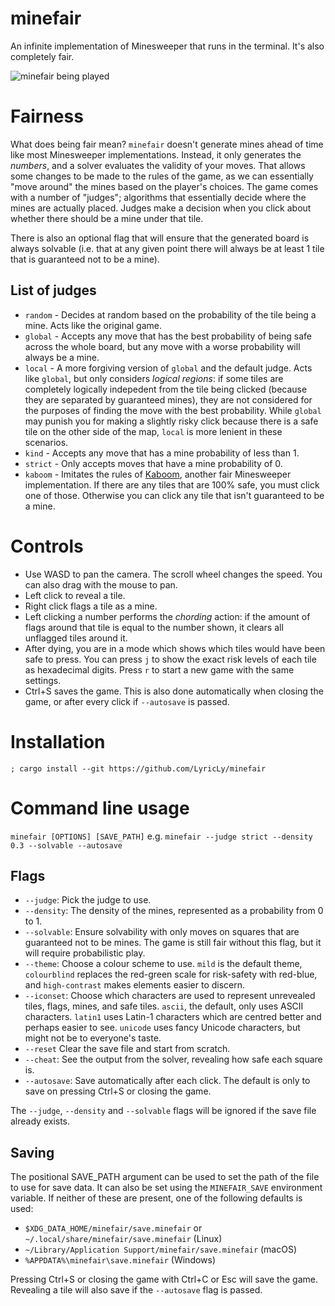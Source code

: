 # minefair
An infinite implementation of Minesweeper that runs in the terminal. It's also completely fair.

![minefair being played](https://github.com/LyricLy/minefair/assets/8314814/a072ca1b-927c-4c77-93d0-1d559a1cbf8a)

# Fairness
What does being fair mean? `minefair` doesn't generate mines ahead of time like most Minesweeper implementations. Instead, it only generates the *numbers*, and a solver evaluates the validity of your moves.
That allows some changes to be made to the rules of the game, as we can essentially "move around" the mines based on the player's choices. The game comes with a number of "judges"; algorithms that essentially decide where
the mines are actually placed. Judges make a decision when you click about whether there should be a mine under that tile.

There is also an optional flag that will ensure that the generated board is always solvable (i.e. that at any given point there will always be at least 1 tile that is guaranteed not to be a mine).

## List of judges
* `random` - Decides at random based on the probability of the tile being a mine. Acts like the original game.
* `global` - Accepts any move that has the best probability of being safe across the whole board, but any move with a worse probability will always be a mine.
* `local` - A more forgiving version of `global` and the default judge. Acts like `global`, but only considers *logical regions*: if some tiles are completely logically indepedent from the tile being clicked (because they are separated by guaranteed mines), they are not considered for the purposes of finding the move with the best probability. While `global` may punish you for making a slightly risky click because there is a safe tile on the other side of the map, `local` is more lenient in these scenarios.
* `kind` - Accepts any move that has a mine probability of less than 1.
* `strict` - Only accepts moves that have a mine probability of 0.
* `kaboom` - Imitates the rules of [Kaboom](https://pwmarcz.pl/kaboom/), another fair Minesweeper implementation. If there are any tiles that are 100% safe, you must click one of those. Otherwise you can click any tile that isn't guaranteed to be a mine.

# Controls
* Use WASD to pan the camera. The scroll wheel changes the speed. You can also drag with the mouse to pan.
* Left click to reveal a tile.
* Right click flags a tile as a mine.
* Left clicking a number performs the *chording* action: if the amount of flags around that tile is equal to the number shown, it clears all unflagged tiles around it.
* After dying, you are in a mode which shows which tiles would have been safe to press. You can press `j` to show the exact risk levels of each tile as hexadecimal digits. Press `r` to start a new game with the same settings.
* Ctrl+S saves the game. This is also done automatically when closing the game, or after every click if `--autosave` is passed.

# Installation
```
; cargo install --git https://github.com/LyricLy/minefair
```

# Command line usage

`minefair [OPTIONS] [SAVE_PATH]`
e.g. `minefair --judge strict --density 0.3 --solvable --autosave`

## Flags
* `--judge`: Pick the judge to use.
* `--density`: The density of the mines, represented as a probability from 0 to 1.
* `--solvable`: Ensure solvability with only moves on squares that are guaranteed not to be mines. The game is still fair without this flag, but it will require probabilistic play.
* `--theme`: Choose a colour scheme to use. `mild` is the default theme, `colourblind` replaces the red-green scale for risk-safety with red-blue, and `high-contrast` makes elements easier to discern.
* `--iconset`: Choose which characters are used to represent unrevealed tiles, flags, mines, and safe tiles. `ascii`, the default, only uses ASCII characters. `latin1` uses Latin-1 characters which are centred better and perhaps easier to see. `unicode` uses fancy Unicode characters, but might not be to everyone's taste.
* `--reset` Clear the save file and start from scratch.
* `--cheat`: See the output from the solver, revealing how safe each square is.
* `--autosave`: Save automatically after each click. The default is only to save on pressing Ctrl+S or closing the game.

The `--judge`, `--density` and `--solvable` flags will be ignored if the save file already exists.

## Saving
The positional SAVE_PATH argument can be used to set the path of the file to use for save data. It can also be set using the `MINEFAIR_SAVE` environment variable.
If neither of these are present, one of the following defaults is used:
- `$XDG_DATA_HOME/minefair/save.minefair` or `~/.local/share/minefair/save.minefair` (Linux)
- `~/Library/Application Support/minefair/save.minefair` (macOS)
- `%APPDATA%\minefair\save.minefair` (Windows)

Pressing Ctrl+S or closing the game with Ctrl+C or Esc will save the game. Revealing a tile will also save if the `--autosave` flag is passed.
